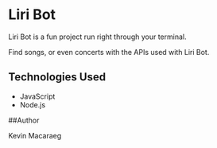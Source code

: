 # Liri Bot

Liri Bot is a fun project run right through your terminal.

Find songs, or even concerts with the APIs used with Liri Bot.

## Technologies Used

- JavaScript
- Node.js

##Author

Kevin Macaraeg